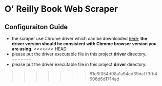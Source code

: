 # O' Reilly Book Web Scraper

## Configuraiton Guide
* the scraper use Chrome driver which can be downloaded [here](https://sites.google.com/a/chromium.org/chromedriver/downloads); **the driver version should be consistent with Chrome browser version you are using.**
<<<<<<< HEAD
* please put the driver executable file in this project **driver** directory.
=======
* please put the driver executable file in this project **driver** directory.
>>>>>>> 61c6f054d98a1a94cd39daf73fb4606d6d1714ad
